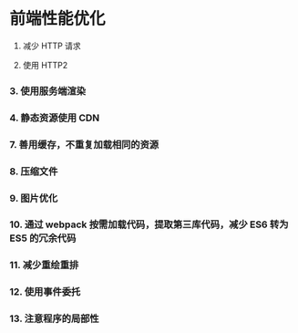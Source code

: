 # 前端性能优化

1. 减少 HTTP 请求

2. 使用 HTTP2

### 3. 使用服务端渲染

### 4. 静态资源使用 CDN

### 7. 善用缓存，不重复加载相同的资源

### 8. 压缩文件

### 9. 图片优化

### 10. 通过 webpack 按需加载代码，提取第三库代码，减少 ES6 转为 ES5 的冗余代码

### 11. 减少重绘重排

### 12. 使用事件委托

### 13. 注意程序的局部性

